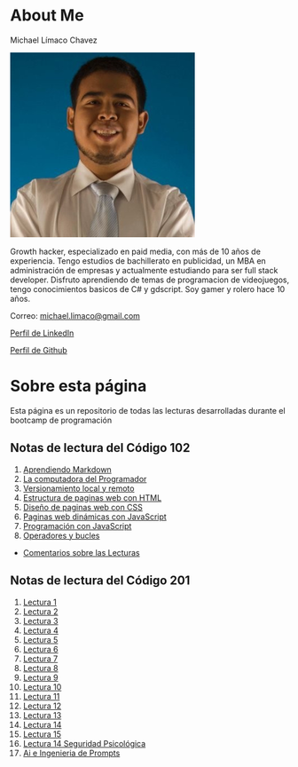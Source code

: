 # About Me
Michael Límaco Chavez

![Imagen de Perfil](/img/foto1.jpg)

Growth hacker, especializado en paid media, con más de 10 años de experiencia.
Tengo estudios de bachillerato en publicidad, un MBA en administración de empresas y actualmente estudiando para ser full stack developer. 
Disfruto aprendiendo de temas de programacion de videojuegos, tengo conocimientos basicos de C# y gdscript.
Soy gamer y rolero hace 10 años. 

Correo: michael.limaco@gmail.com

[Perfil de LinkedIn](https://www.linkedin.com/in/mlimaco/)

[Perfil de Github](https://github.com/MLimaco)

# Sobre esta página
Esta página es un repositorio de todas las lecturas desarrolladas durante el bootcamp de programación

## Notas de lectura del Código 102
1. [Aprendiendo Markdown](/102/aprendiendoMarkdown.md)
2. [La computadora del Programador](/102/read02.md)
3. [Versionamiento local y remoto](/102/read03.md)
4. [Estructura de paginas web con HTML](/102/read04.md)
5. [Diseño de paginas web con CSS](/102/read05.md)
6. [Paginas web dinámicas con JavaScript](/102/read06.md)
7. [Programación con JavaScript](/102/read07.md)
8. [Operadores y bucles](/102/read08.md)

* [Comentarios sobre las Lecturas](/102/anexos.md)


## Notas de lectura del Código 201
1. [Lectura 1](/201/read01.md)
2. [Lectura 2](/201/read02.md)
3. [Lectura 3](/201/read03.md)
4. [Lectura 4](/201/read04.md)
5. [Lectura 5](/201/read05.md)
6. [Lectura 6](/201/read06.md)
7. [Lectura 7](/201/read07.md)
8. [Lectura 8](/201/read08.md)
9. [Lectura 9](/201/read09.md)
10. [Lectura 10](/201/read010.md)
11. [Lectura 11](/201/read011.md)
12. [Lectura 12](/201/read012.md)
13. [Lectura 13](/201/read013.md)
14. [Lectura 14](/201/read014.md)
15. [Lectura 15](/201/read015.md)
16. [Lectura 14 Seguridad Psicológica](/201/lectura14.md)
17. [Ai e Ingenieria de Prompts](/201/Entregables/prompt-engineering.md)